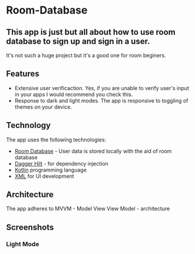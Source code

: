 # Room-Database
## This app is just but all about how to use room database to sign up and sign in a user.
It's not such a huge project but it's a good one for room beginers.

## Features
* Extensive user verificaction. Yes, if you are unable to verify user's input in your apps I would recommend you check this.
* Response to dark and light modes. The app is responsive to toggling of themes on your device.

## Technology
The app uses the following technologies:
* [Room Database](https://developer.android.com/training/data-storage/room) - User data is stored locally with the aid of room database
* [Dagger Hilt](https://dagger.dev/hilt/) - for dependency injection
* [Kotlin](https://kotlinlang.org/) programming language
* [XML](https://developer.android.com/codelabs/basic-android-kotlin-training-xml-layouts#0) for UI development

## Architecture
The app adheres to MVVM - Model View View Model - architecture

## Screenshots

### Light Mode
